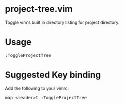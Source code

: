 # project-tree.vim
Toggle vim's built in directory listing for project directory.

# Usage
<pre>
:ToggleProjectTree
</pre>

# Suggested Key binding
Add the following to your vimrc:
<pre>
map &lt;leader&gt;t :ToggleProjectTree
</pre>
